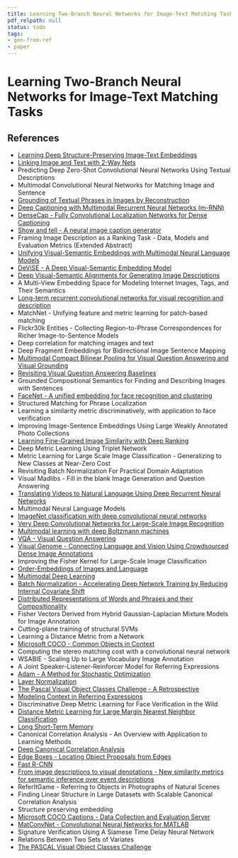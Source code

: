```yaml
---
title: Learning Two-Branch Neural Networks for Image-Text Matching Tasks
pdf_relpath: null
status: todo
tags:
- gen-from-ref
- paper
---
```


# Learning Two-Branch Neural Networks for Image-Text Matching Tasks

## References

- [Learning Deep Structure-Preserving Image-Text Embeddings](./learning-deep-structure-preserving-image-text-embeddings.md)
- [Linking Image and Text with 2-Way Nets](./linking-image-and-text-with-2-way-nets.md)
- Predicting Deep Zero-Shot Convolutional Neural Networks Using Textual Descriptions
- Multimodal Convolutional Neural Networks for Matching Image and Sentence
- [Grounding of Textual Phrases in Images by Reconstruction](./grounding-of-textual-phrases-in-images-by-reconstruction.md)
- [Deep Captioning with Multimodal Recurrent Neural Networks (m-RNN)](./deep-captioning-with-multimodal-recurrent-neural-networks-m-rnn.md)
- [DenseCap - Fully Convolutional Localization Networks for Dense Captioning](./densecap-fully-convolutional-localization-networks-for-dense-captioning.md)
- [Show and tell - A neural image caption generator](./show-and-tell-a-neural-image-caption-generator.md)
- Framing Image Description as a Ranking Task - Data, Models and Evaluation Metrics (Extended Abstract)
- [Unifying Visual-Semantic Embeddings with Multimodal Neural Language Models](./unifying-visual-semantic-embeddings-with-multimodal-neural-language-models.md)
- [DeViSE - A Deep Visual-Semantic Embedding Model](./devise-a-deep-visual-semantic-embedding-model.md)
- [Deep Visual-Semantic Alignments for Generating Image Descriptions](./deep-visual-semantic-alignments-for-generating-image-descriptions.md)
- A Multi-View Embedding Space for Modeling Internet Images, Tags, and Their Semantics
- [Long-term recurrent convolutional networks for visual recognition and description](./long-term-recurrent-convolutional-networks-for-visual-recognition-and-description.md)
- MatchNet - Unifying feature and metric learning for patch-based matching
- Flickr30k Entities - Collecting Region-to-Phrase Correspondences for Richer Image-to-Sentence Models
- Deep correlation for matching images and text
- Deep Fragment Embeddings for Bidirectional Image Sentence Mapping
- [Multimodal Compact Bilinear Pooling for Visual Question Answering and Visual Grounding](./multimodal-compact-bilinear-pooling-for-visual-question-answering-and-visual-grounding.md)
- [Revisiting Visual Question Answering Baselines](./revisiting-visual-question-answering-baselines.md)
- Grounded Compositional Semantics for Finding and Describing Images with Sentences
- [FaceNet - A unified embedding for face recognition and clustering](./facenet-a-unified-embedding-for-face-recognition-and-clustering.md)
- Structured Matching for Phrase Localization
- Learning a similarity metric discriminatively, with application to face verification
- Improving Image-Sentence Embeddings Using Large Weakly Annotated Photo Collections
- [Learning Fine-Grained Image Similarity with Deep Ranking](./learning-fine-grained-image-similarity-with-deep-ranking.md)
- Deep Metric Learning Using Triplet Network
- Metric Learning for Large Scale Image Classification - Generalizing to New Classes at Near-Zero Cost
- Revisiting Batch Normalization For Practical Domain Adaptation
- Visual Madlibs - Fill in the blank Image Generation and Question Answering
- [Translating Videos to Natural Language Using Deep Recurrent Neural Networks](./translating-videos-to-natural-language-using-deep-recurrent-neural-networks.md)
- Multimodal Neural Language Models
- [ImageNet classification with deep convolutional neural networks](./imagenet-classification-with-deep-convolutional-neural-networks.md)
- [Very Deep Convolutional Networks for Large-Scale Image Recognition](./very-deep-convolutional-networks-for-large-scale-image-recognition.md)
- [Multimodal learning with deep Boltzmann machines](./multimodal-learning-with-deep-boltzmann-machines.md)
- [VQA - Visual Question Answering](./vqa-visual-question-answering.md)
- [Visual Genome - Connecting Language and Vision Using Crowdsourced Dense Image Annotations](./visual-genome-connecting-language-and-vision-using-crowdsourced-dense-image-annotations.md)
- Improving the Fisher Kernel for Large-Scale Image Classification
- [Order-Embeddings of Images and Language](./order-embeddings-of-images-and-language.md)
- [Multimodal Deep Learning](./multimodal-deep-learning.md)
- [Batch Normalization - Accelerating Deep Network Training by Reducing Internal Covariate Shift](./batch-normalization-accelerating-deep-network-training-by-reducing-internal-covariate-shift.md)
- [Distributed Representations of Words and Phrases and their Compositionality](./distributed-representations-of-words-and-phrases-and-their-compositionality.md)
- Fisher Vectors Derived from Hybrid Gaussian-Laplacian Mixture Models for Image Annotation
- Cutting-plane training of structural SVMs
- Learning a Distance Metric from a Network
- [Microsoft COCO - Common Objects in Context](./microsoft-coco-common-objects-in-context.md)
- Computing the stereo matching cost with a convolutional neural network
- WSABIE - Scaling Up to Large Vocabulary Image Annotation
- A Joint Speaker-Listener-Reinforcer Model for Referring Expressions
- [Adam - A Method for Stochastic Optimization](./adam-a-method-for-stochastic-optimization.md)
- [Layer Normalization](./layer-normalization.md)
- [The Pascal Visual Object Classes Challenge - A Retrospective](./the-pascal-visual-object-classes-challenge-a-retrospective.md)
- [Modeling Context in Referring Expressions](./modeling-context-in-referring-expressions.md)
- Discriminative Deep Metric Learning for Face Verification in the Wild
- [Distance Metric Learning for Large Margin Nearest Neighbor Classification](./distance-metric-learning-for-large-margin-nearest-neighbor-classification.md)
- [Long Short-Term Memory](./long-short-term-memory.md)
- Canonical Correlation Analysis - An Overview with Application to Learning Methods
- [Deep Canonical Correlation Analysis](./deep-canonical-correlation-analysis.md)
- [Edge Boxes - Locating Object Proposals from Edges](./edge-boxes-locating-object-proposals-from-edges.md)
- [Fast R-CNN](./fast-r-cnn.md)
- [From image descriptions to visual denotations - New similarity metrics for semantic inference over event descriptions](./from-image-descriptions-to-visual-denotations-new-similarity-metrics-for-semantic-inference-over-event-descriptions.md)
- ReferItGame - Referring to Objects in Photographs of Natural Scenes
- Finding Linear Structure in Large Datasets with Scalable Canonical Correlation Analysis
- Structure preserving embedding
- [Microsoft COCO Captions - Data Collection and Evaluation Server](./microsoft-coco-captions-data-collection-and-evaluation-server.md)
- [MatConvNet - Convolutional Neural Networks for MATLAB](./matconvnet-convolutional-neural-networks-for-matlab.md)
- Signature Verification Using A Siamese Time Delay Neural Network
- Relations Between Two Sets of Variates
- [The PASCAL Visual Object Classes Challenge](./the-pascal-visual-object-classes-challenge.md)
